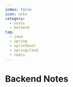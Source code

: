 ```yaml
---
index: false
icon: note
category:
  - notes
  - backend
tag:
  - java
  - spring
  - sprintboot
  - springcloud
  - redis
---
```


# Backend Notes
